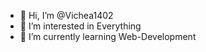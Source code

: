 - 👋 Hi, I’m @Vichea1402
- 👀 I’m interested in Everything
- 🌱 I’m currently learning Web-Development

<!---
Vichea1402/Vichea1402 is a ✨ special ✨ repository because its `README.md` (this file) appears on your GitHub profile.
You can click the Preview link to take a look at your changes.
--->
